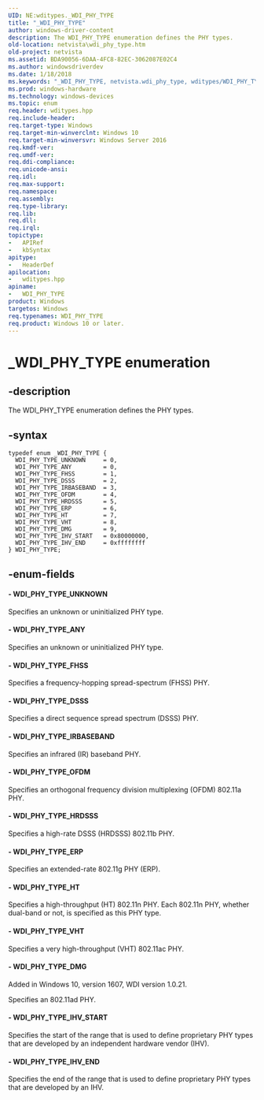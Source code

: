 ```yaml
---
UID: NE:wditypes._WDI_PHY_TYPE
title: "_WDI_PHY_TYPE"
author: windows-driver-content
description: The WDI_PHY_TYPE enumeration defines the PHY types.
old-location: netvista\wdi_phy_type.htm
old-project: netvista
ms.assetid: BDA90056-6DAA-4FC8-82EC-3062087E02C4
ms.author: windowsdriverdev
ms.date: 1/18/2018
ms.keywords: "_WDI_PHY_TYPE, netvista.wdi_phy_type, wditypes/WDI_PHY_TYPE_VHT, WDI_PHY_TYPE_ERP, WDI_PHY_TYPE_DSSS, wditypes/WDI_PHY_TYPE_ANY, WDI_PHY_TYPE_IRBASEBAND, WDI_PHY_TYPE_HT, wditypes/WDI_PHY_TYPE_IHV_START, wditypes/WDI_PHY_TYPE_ERP, WDI_PHY_TYPE_ANY, wditypes/WDI_PHY_TYPE_DMG, WDI_PHY_TYPE_UNKNOWN, WDI_PHY_TYPE, wditypes/WDI_PHY_TYPE_FHSS, wditypes/WDI_PHY_TYPE_OFDM, wditypes/WDI_PHY_TYPE_IHV_END, wditypes/WDI_PHY_TYPE_HRDSSS, WDI_PHY_TYPE enumeration [Network Drivers Starting with Windows Vista], wditypes/WDI_PHY_TYPE_IRBASEBAND, wditypes/WDI_PHY_TYPE_HT, WDI_PHY_TYPE_VHT, netvista.wifi_phy_type, WDI_PHY_TYPE_DMG, WDI_PHY_TYPE_IHV_START, WDI_PHY_TYPE_FHSS, wditypes/WDI_PHY_TYPE, WDI_PHY_TYPE_IHV_END, wditypes/WDI_PHY_TYPE_UNKNOWN, wditypes/WDI_PHY_TYPE_DSSS, WDI_PHY_TYPE_HRDSSS, WDI_PHY_TYPE_OFDM"
ms.prod: windows-hardware
ms.technology: windows-devices
ms.topic: enum
req.header: wditypes.hpp
req.include-header: 
req.target-type: Windows
req.target-min-winverclnt: Windows 10
req.target-min-winversvr: Windows Server 2016
req.kmdf-ver: 
req.umdf-ver: 
req.ddi-compliance: 
req.unicode-ansi: 
req.idl: 
req.max-support: 
req.namespace: 
req.assembly: 
req.type-library: 
req.lib: 
req.dll: 
req.irql: 
topictype:
-	APIRef
-	kbSyntax
apitype:
-	HeaderDef
apilocation:
-	wditypes.hpp
apiname:
-	WDI_PHY_TYPE
product: Windows
targetos: Windows
req.typenames: WDI_PHY_TYPE
req.product: Windows 10 or later.
---
```


# _WDI_PHY_TYPE enumeration


## -description


The WDI_PHY_TYPE enumeration defines the PHY types.


## -syntax


````
typedef enum _WDI_PHY_TYPE { 
  WDI_PHY_TYPE_UNKNOWN     = 0,
  WDI_PHY_TYPE_ANY         = 0,
  WDI_PHY_TYPE_FHSS        = 1,
  WDI_PHY_TYPE_DSSS        = 2,
  WDI_PHY_TYPE_IRBASEBAND  = 3,
  WDI_PHY_TYPE_OFDM        = 4,
  WDI_PHY_TYPE_HRDSSS      = 5,
  WDI_PHY_TYPE_ERP         = 6,
  WDI_PHY_TYPE_HT          = 7,
  WDI_PHY_TYPE_VHT         = 8,
  WDI_PHY_TYPE_DMG         = 9,
  WDI_PHY_TYPE_IHV_START   = 0x80000000,
  WDI_PHY_TYPE_IHV_END     = 0xffffffff
} WDI_PHY_TYPE;
````


## -enum-fields




#### - WDI_PHY_TYPE_UNKNOWN

Specifies an unknown or uninitialized PHY type.


#### - WDI_PHY_TYPE_ANY

Specifies an unknown or uninitialized PHY type.


#### - WDI_PHY_TYPE_FHSS

Specifies a frequency-hopping spread-spectrum (FHSS) PHY.


#### - WDI_PHY_TYPE_DSSS

Specifies a direct sequence spread spectrum (DSSS) PHY.


#### - WDI_PHY_TYPE_IRBASEBAND

Specifies an infrared (IR) baseband PHY.


#### - WDI_PHY_TYPE_OFDM

Specifies an orthogonal frequency division multiplexing (OFDM) 802.11a PHY.


#### - WDI_PHY_TYPE_HRDSSS

Specifies a high-rate DSSS (HRDSSS) 802.11b PHY.


#### - WDI_PHY_TYPE_ERP

Specifies an extended-rate 802.11g PHY (ERP).


#### - WDI_PHY_TYPE_HT

Specifies a high-throughput (HT) 802.11n PHY. Each 802.11n PHY, whether dual-band or not, is specified as this PHY type.




#### - WDI_PHY_TYPE_VHT

Specifies a very high-throughput (VHT) 802.11ac PHY.


#### - WDI_PHY_TYPE_DMG

Added in Windows 10, version 1607, WDI version 1.0.21.

Specifies an 802.11ad PHY.


#### - WDI_PHY_TYPE_IHV_START

Specifies the start of the range that is used to define proprietary PHY types that are developed by an independent hardware vendor (IHV). 




#### - WDI_PHY_TYPE_IHV_END

Specifies the end of the range that is used to define proprietary PHY types that are developed by an IHV. 



